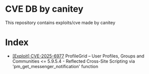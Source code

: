 # CVE DB by canitey
This repository contains exploits/cve made by canitey

# Index
- [[Exploit] CVE-2025-6977](https://github.com/CANITEY/CVEs/tree/main/CVE-2025-6977) ProfileGrid – User Profiles, Groups and Communities <= 5.9.5.4 - Reflected Cross-Site Scripting via 'pm_get_messenger_notification' function

